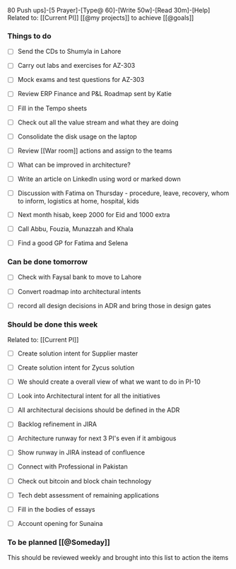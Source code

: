 80 Push ups]-[5 Prayer]-[Type@ 60]-[Write 50w]-[Read 30m]-[Help] 
Related to: [[Current PI]]  [[@my projects]] to achieve [[@goals]]

### Things to do 
- [ ] Send the CDs to Shumyla in Lahore
- [ ] Carry out labs and exercises for AZ-303
- [ ] Mock exams and test questions for AZ-303
- [ ] Review ERP Finance and P&L Roadmap sent by Katie
- [ ] Fill in the Tempo sheets
- [ ] Check out all the value stream and what they are doing
- [ ] Consolidate the disk usage on the laptop
- [ ] Review [[War room]] actions and assign to the teams
- [ ] What can be improved in architecture?

- [ ] Write an article on LinkedIn using word or marked down
- [ ] Discussion with Fatima on Thursday - procedure, leave, recovery, whom to inform, logistics at home, hospital, kids
- [ ] Next month hisab, keep 2000 for Eid and 1000 extra
- [ ] Call Abbu, Fouzia, Munazzah and Khala
- [ ] Find a good GP for Fatima and Selena 
	
### Can be done tomorrow 
- [ ] Check with Faysal bank to move to Lahore
- [ ] Convert roadmap into architectural intents
- [ ] record all design decisions in ADR and bring those in design gates


### Should be done this week
Related to: [[Current PI]]
- [ ] Create solution intent for Supplier master
- [ ] Create solution intent for Zycus solution
- [ ] We should create a overall view of what we want to do in PI-10
- [ ] Look into Architectural intent for all the initiatives
- [ ] All architectural decisions should be defined in the ADR
- [ ] Backlog refinement in JIRA
- [ ] Architecture runway for next 3 PI's even if it ambigous
- [ ] Show runway in JIRA instead of confluence
- [ ] Connect with Professional in Pakistan

- [ ] Check out bitcoin and block chain technology
- [ ] Tech debt assessment of remaining applications
- [ ] Fill in the bodies of essays 
- [ ] Account opening for Sunaina

### To be planned [[@Someday]]
This should be reviewed weekly and brought into this list to action the items

